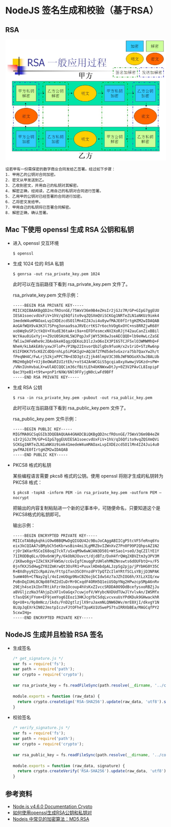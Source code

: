# NodeJS 签名生成和校验（基于RSA）

## RSA

![rsa](images/2016-07-12-11-43-33.png)

```
设若甲有一份需保密的数字商业合同发给乙签署。经过如下步骤：
1. 甲用乙的公钥对合同加密。
2. 密文从甲发送到乙。
3. 乙收到密文，并用自己的私钥对其解密。
4. 解密正确，经阅读，乙用自己的私钥对合同进行签署。
5. 乙用甲的公钥对已经签署的合同进行加密。
6. 乙将密文发给甲。
7. 甲用自己的私钥将已签署合同解密。
8. 解密正确，确认签署。
```

## Mac 下使用 openssl 生成 RSA 公钥和私钥

-   进入 openssl 交互环境

    ```
    $ openssl
    ```

-   生成 1024 位的 RSA 私钥

    ```
    $ genrsa -out rsa_private_key.pem 1024
    ```

    此时可以在当前路径下看到 rsa_private_key.pem 文件了。

    rsa_private_key.pem 文件示例：

    ```
    -----BEGIN RSA PRIVATE KEY-----
    MIICXQIBAAKBgQD2ncfROsnGE/75WxV36m9B4eZHsIr2jGJz7M/GP+GIpG7ggEUU
    IESA1soecvdUxFiV+1hV/qI6Qfito9vqZQSXmQViSCKGg1NRTeZLN1aNKUz9imk4
    1medeW4umMAOaxLvpIXDEzcdSO1lMn4IZ4Jui4u0ywfMAJE0fIrtgHZM2wIDAQAB
    AoGAfWQX9vA3K3l7SPng3onaa9saJRVEcrtKS7r6ochVOg6xOYC+ns8RRZjwR68Y
    xobWq9uSPJctkQV+FXudE36taA+i9a+nEFDfesmcxNV2XoRJjY42auCanZixBBil
    WcYAau0iGxYyj++Z9zU0SHzHL5WJPqpJxFjWY53K6wJseAECQQD+lb9eHwLcZaSE
    fWliwJHFeWhe9cJDAxbkeHIqgzQEKoLD1lzJxO6oIX3PI6STCJF5xlO3WMWMhQ+F
    NheH/kLbAkEA9/yxwJFloP+/P1Np22InvorQb2lgDs9fuoH/x2v1riO+STzRw6np
    KSIFDKK7V5cKEZCdDQrnhLp5iPGKIgU+AQJAfZfMd5de5vGxzra75b7QaxYw2h/t
    fPeqNH4C/FwLrj52kjxPPC7N+d3D3gtcZjjk46lmpV3C30bJWFNOGoXh3wJBALUb
    MN2H0gbQf+VJj8eOWaRIUIztEh/+xtS42AnWCGiS5gcqia8xyXwmwjVGKzd+sPW+
    /VNnIUnHvbaLX+wUlAECQQCim36cfBitLEh4bKNWxwDtJy+0Z3V2PAvCL8IopipF
    Qac3YpeB1+t9tw+pnP1rNXW/6Nl9FFyjgN0cLwFd9BFf
    -----END RSA PRIVATE KEY-----
    ```

-   生成 RSA 公钥

    ```
    $ rsa -in rsa_private_key.pem -pubout -out rsa_public_key.pem
    ```
    此时可以在当前路径下看到 rsa_public_key.pem 文件了。

    rsa_public_key.pem 文件示例：

    ```
    -----BEGIN PUBLIC KEY-----
    MIGfMA0GCSqGSIb3DQEBAQUAA4GNADCBiQKBgQD2ncfROsnGE/75WxV36m9B4eZH
    sIr2jGJz7M/GP+GIpG7ggEUUIESA1soecvdUxFiV+1hV/qI6Qfito9vqZQSXmQVi
    SCKGg1NRTeZLN1aNKUz9imk41medeW4umMAOaxLvpIXDEzcdSO1lMn4IZ4Jui4u0
    ywfMAJE0fIrtgHZM2wIDAQAB
    -----END PUBLIC KEY-----
    ```

-   PKCS8 格式的私钥

    某些编程语言需要 pkcs8 格式的公钥。使用 openssl 将刚才生成的私钥转为 PKCS8 格式：

    ```
    $ pkcs8 -topk8 -inform PEM -in rsa_private_key.pem -outform PEM –nocrypt
    ```

    把输出的内容复制粘贴进一个新的记事本中，可随便命名，只要知道这个是PKCS8格式的私钥即可。

    输出示例：

    ```
    -----BEGIN ENCRYPTED PRIVATE KEY-----
    MIICoTAbBgkqhkiG9w0BBQMwDgQIGQU42c9BuJoCAggABIICgP5tcVF5feRnq6Yu
    eix3kCQIAA7sBMybCh5eKbrwsBin4mi3LgMRZbvIZWnXvZ7Pn0F99P2QhpsAZ1N2
    rjOr1WXarRSCeI68oq27ckT/uSxqM9w6wWJAN3D501+WtSao1+seO/3qCZIlYE1Y
    71IRODBq6Lv/D9x6nWjPy/6kObNJOuvct/djdBTz/DxH4frQWq2XBVZtm3y3PV3M
    /1K8wo8gy+IZkC9XJFkWSm/ccGvIgfCmuqgPzUHlehMNZNnswts6dOUFbtQ+v/F5
    0jnfKXJSdHwgZY02ZmKrwQt3OsFR1+PuuxlHDmbdpALJzpSg2pjp/jPYbHG0Y35C
    R+BXdhyy9ZIcRpAiVe/Fttp1Txn35C0YnzdFY7pQTZcIlmYRtfSCLsYBjjD3NPAK
    5umW40h+CfNay2gl/4oIzmUOqp9NxCBZ6ojbCIdwS4z7aJZhIOG6h/XtLzXIQ/xw
    PoBnDqIUHLOCNp08fHZ2dIuDrMr0CxqdF4ORH5Q1eiUSOpYNg2HPwzcpSMpA6nRv
    29Ejh4se1kIbnTRtikFzrXm1Ocoup4hVsKxZIvccSRDDA0O9DdBcefysxoRBZjJu
    aBVGljzzNa3fAhjpZsXF1vOaGqx7cuwjofV/WYybcNXDUdTUwJlYvlvAn/IWSMfx
    t7asQSKjFYom+EF9jemYog6IEoz13HKJcgYbCSdqLvcvxuUsYPdKDuk9GHwackhR
    Qg+U8+s/9p8mNcz/1kds/FnD2gtlzjlX9ruJaxmNLQNW6DWv/mrE8XjI/dkvgY1N
    8LUpJqEXrkIN02JmstpIczvFJtOFheT3paKU1USwePS7tuIRRXbBEa/MAGCqfPY2
    5cxwIHg=
    -----END ENCRYPTED PRIVATE KEY-----
    ```

## NodeJS 生成并且检验 RSA 签名

-   生成签名

    ```js
    /* get_signature.js */
    var fs = require('fs');
    var path = require('path');
    var crypto = require('crypto');

    var rsa_private_key = fs.readFileSync(path.resolve(__dirname, '../config/pem/rsa_private_key.pem'), 'utf8');

    module.exports = function (raw_data) {
      return crypto.createSign('RSA-SHA256').update(raw_data, 'utf8').sign(rsa_private_key, 'base64')
    }
    ```

-   校验签名

    ```js
    /* verify_signature.js */
    var fs = require('fs');
    var path = require('path');
    var crypto = require('crypto');

    var rsa_public_key = fs.readFileSync(path.resolve(__dirname, '../config/pem/rsa_public_key.pem'), 'utf8');

    module.exports = function (raw_data, signature) {
      return crypto.createVerify('RSA-SHA256').update(raw_data, 'utf8').verify(rsa_public_key, signature, 'base64');
    }
    ```

## 参考资料

* [Node.js v4.6.0 Documentation Crypto](https://nodejs.org/dist/latest-v4.x/docs/api/crypto.html)
* [如何使用openssl生成RSA公钥和私钥对](http://blog.csdn.net/scape1989/article/details/18959657)
* [Nodejs 中常见的加密算法：MD5,RSA](http://blog.csdn.net/liudabaozhangxiaobei/article/details/51508592)

